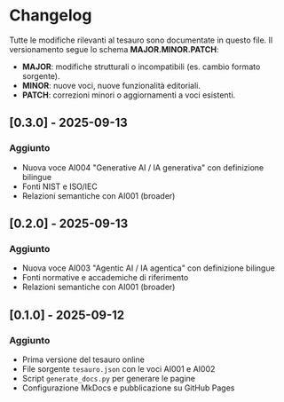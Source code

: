 # Changelog

Tutte le modifiche rilevanti al tesauro sono documentate in questo file.
Il versionamento segue lo schema **MAJOR.MINOR.PATCH**:

- **MAJOR**: modifiche strutturali o incompatibili (es. cambio formato sorgente).
- **MINOR**: nuove voci, nuove funzionalità editoriali.
- **PATCH**: correzioni minori o aggiornamenti a voci esistenti.

## [0.3.0] - 2025-09-13
### Aggiunto
- Nuova voce AI004 "Generative AI / IA generativa" con definizione bilingue
- Fonti NIST e ISO/IEC
- Relazioni semantiche con AI001 (broader)

## [0.2.0] - 2025-09-13
### Aggiunto
- Nuova voce AI003 "Agentic AI / IA agentica" con definizione bilingue
- Fonti normative e accademiche di riferimento
- Relazioni semantiche con AI001 (broader)

## [0.1.0] - 2025-09-12
### Aggiunto
- Prima versione del tesauro online
- File sorgente `tesauro.json` con le voci AI001 e AI002
- Script `generate_docs.py` per generare le pagine
- Configurazione MkDocs e pubblicazione su GitHub Pages